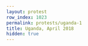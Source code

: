 ```yaml
---
layout: protest
row_index: 1023
permalink: protests/uganda-1
title: Uganda, April 2018
hidden: true
---
```


